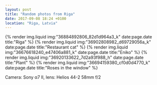 ```yaml
---
layout: post
title: "Random photos from Riga"
date: 2017-09-08 18:24 +0100
location: "Riga, Latvia"
---
```


{% render img.liquid img:"36884892806_82d1d964a3_k" date:page.date title:"Riga" %}
{% render img.liquid img:"36902808982_d69729056a_k" date:page.date title:"Restaurant cat" %}
{% render img.liquid img:"36676618240_e47406a881_k" date:page.date title:"Eniko" %}
{% render img.liquid img:"36920133622_7d2a93f988_h" date:page.date title:"Plant" %}
{% render img.liquid img:"36694159380_cf0d0d4770_k" date:page.date title:"Roses in the window" %}

Camera: Sony α7 II, lens: Helios 44-2 58mm f/2
